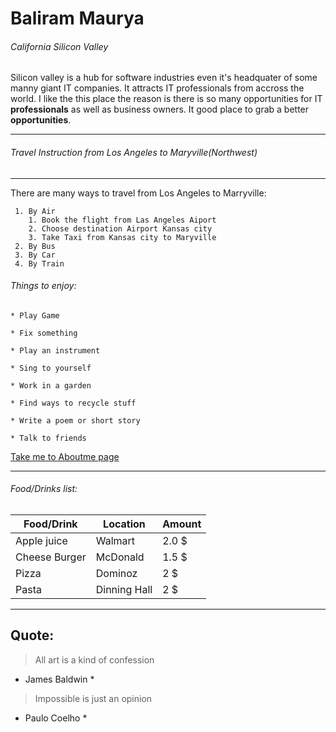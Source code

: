 # Baliram Maurya 
###### California Silicon Valley 
Silicon valley is a hub for software industries even it's headquater of some manny giant IT companies. It attracts IT professionals from accross the world. I like the this place the reason is there is so many opportunities for IT **professionals** as well as business owners. It good place to grab a better **opportunities**.

*** 
###### Travel Instruction from Los Angeles to Maryville(Northwest)

***

 There are many ways to travel from Los Angeles to Marryville:

     1. By Air
        1. Book the flight from Las Angeles Aiport 
        2. Choose destination Airport Kansas city
        3. Take Taxi from Kansas city to Maryville 
     2. By Bus
     3. By Car
     4. By Train

     
###### Things to enjoy:

    * Play Game

    * Fix something

    * Play an instrument

    * Sing to yourself

    * Work in a garden

    * Find ways to recycle stuff

    * Write a poem or short story

    * Talk to friends

[Take me to Aboutme page](AboutMe.md)


***

###### Food/Drinks list:
| Food/Drink   | Location    | Amount|
| -----------  | --------    |-------|
| Apple juice  | Walmart     | 2.0 $|
| Cheese Burger| McDonald    | 1.5 $ 
| Pizza        | Dominoz     | 2 $ |
| Pasta        | Dinning Hall|2 $| 


***
## Quote:
> All art is a kind of confession
* James Baldwin *
> Impossible is just an opinion
* Paulo Coelho *